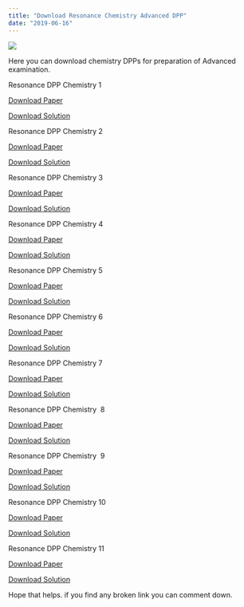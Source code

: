 ```yaml
---
title: "Download Resonance Chemistry Advanced DPP"
date: "2019-06-16"
---
```


![](/images/Resonsnce-Chemistry-DPP.jpg)

Here you can download chemistry DPPs for preparation of Advanced examination.

Resonance DPP Chemistry 1

[Download Paper](https://drive.google.com/open?id=1ElXbawK_5SqjqO9-e5ohSVIQKgqVTZ7_)

[Download Solution](https://drive.google.com/open?id=1_O3QeijJ3mSIQ2mU1SzQdckj9m6Zu2aK)

Resonance DPP Chemistry 2

[Download Paper](https://drive.google.com/open?id=1nw9nRFSefynmG-OZI9BtaOZrnEXO7My8)

[Download Solution](https://drive.google.com/open?id=1VhNLSSI1PKbWP6y39WKH2al-aNKEK13o)

Resonance DPP Chemistry 3

[Download Paper](https://drive.google.com/open?id=1j_APzh_gDtmbFtGTvQhA5PK8NNhzdsWu)

[Download Solution](https://drive.google.com/open?id=13KAGUjWIUKN9GSsClcxHH9ZWNiEyflgc)

Resonance DPP Chemistry 4

[Download Paper](https://drive.google.com/open?id=1yGnOccyxwIwAQvu-G92GKBJpBVaycoBV)

[Download Solution](https://drive.google.com/open?id=106Gjf8MGU0UhEGbf_2-OKEBDqO_kLeEv)

Resonance DPP Chemistry 5

[Download Paper](https://drive.google.com/open?id=1kX6sGDn-1ex7r69Dh8bCTLIcPwlPQgII)

[Download Solution](https://drive.google.com/open?id=19fo1BOt4WarQvamj-kQv-XfXHeIlR3AY)

Resonance DPP Chemistry 6

[Download Paper](https://drive.google.com/open?id=1tWmHrjaRdxYh7IvUG3yhLBdLxKKK-9UC)

[Download Solution](https://drive.google.com/open?id=1ayNAZwMFxlmh3GUAl3_kCpYlaUBYGOnj)

Resonance DPP Chemistry 7

[Download Paper](https://drive.google.com/open?id=1mpx9KSl6ABv3qLVGa0p-vWNKdiAsj0fq)

[Download Solution](https://drive.google.com/open?id=1rvWL3KIV7XP5plzRXiB4Heo0998UTBEp)

Resonance DPP Chemistry  8

[Download Paper](https://drive.google.com/open?id=1WGDqcRtK4D23xGwShD7CYJGhhAW650Xh)

[Download Solution](https://drive.google.com/open?id=1dsXR4f1alMlDIUTALho2rK72Wod6513f)

Resonance DPP Chemistry  9

[Download Paper](https://drive.google.com/open?id=1RP8AXMxCGDiyw5lifFWr6zJAwtyfNm0E)

[Download Solution](https://drive.google.com/open?id=1indsb2dGCMHAPZQlApIrJaZ7OyAvqtLx)

Resonance DPP Chemistry 10

[Download Paper](https://drive.google.com/open?id=1NJAn59SQA_UM6gjo4JHu0YipYdiPm5BN)

[Download Solution](https://drive.google.com/open?id=1F0lWVIK9l7xpYiJ57DEFOhqy5XMtOkoF)

Resonance DPP Chemistry 11

[Download Paper](https://drive.google.com/open?id=1uizpzAr3K_6zv5OhrQteH3EDDUmWkoVJ)

[Download Solution](https://drive.google.com/open?id=1uliLhx_98q3DTZoUbRAcaGEXnRN9Kh7u)

Hope that helps. if you find any broken link you can comment down.
